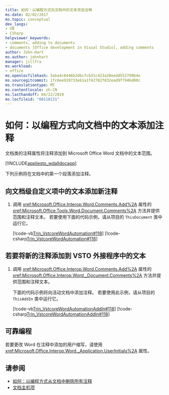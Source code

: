 ```yaml
---
title: 如何：以编程方式向文档中的文本添加注释
ms.date: 02/02/2017
ms.topic: conceptual
dev_langs:
- VB
- CSharp
helpviewer_keywords:
- comments, adding to documents
- documents [Office development in Visual Studio], adding comments
author: John-Hart
ms.author: johnhart
manager: jillfra
ms.workload:
- office
ms.openlocfilehash: 5aba4c6446b2dbcfcb31c423a28eedd552799b4e
ms.sourcegitcommit: 1fc6ee928733e61a1f42782f832ead9f7946d00c
ms.translationtype: MT
ms.contentlocale: zh-CN
ms.lasthandoff: 04/22/2019
ms.locfileid: "60118131"
---
```

# <a name="how-to-programmatically-add-comments-to-text-in-documents"></a>如何：以编程方式向文档中的文本添加注释
  文档类的注释属性将注释添加到 Microsoft Office Word 文档中的文本范围。

 [!INCLUDE[appliesto_wdalldocapp](../vsto/includes/appliesto-wdalldocapp-md.md)]

 下列示例将在文档中的第一个段落添加注释。

## <a name="to-add-a-new-comment-to-text-in-a-document-level-customization"></a>向文档级自定义项中的文本添加新注释

1. 调用 <xref:Microsoft.Office.Interop.Word.Comments.Add%2A> 属性的 <xref:Microsoft.Office.Tools.Word.Document.Comments%2A> 方法并提供范围和注释文本。 若要使用下面的代码示例，请从项目的 `ThisDocument` 类中运行它。

     [!code-vb[Trin_VstcoreWordAutomation#118](../vsto/codesnippet/VisualBasic/Trin_VstcoreWordAutomationVB/ThisDocument.vb#118)]
     [!code-csharp[Trin_VstcoreWordAutomation#118](../vsto/codesnippet/CSharp/Trin_VstcoreWordAutomationCS/ThisDocument.cs#118)]

## <a name="to-add-a-new-comment-to-text-in-a-vsto-add-in"></a>若要将新的注释添加到 VSTO 外接程序中的文本

1. 调用 <xref:Microsoft.Office.Interop.Word.Comments.Add%2A> 属性的 <xref:Microsoft.Office.Interop.Word._Document.Comments%2A> 方法并提供范围和注释文本。

     下面的代码示例将向活动文档中添加注释。 若要使用此示例，请从项目的 `ThisAddIn` 类中运行它。

     [!code-vb[Trin_VstcoreWordAutomationAddIn#118](../vsto/codesnippet/VisualBasic/Trin_VstcoreWordAutomationAddIn/ThisAddIn.vb#118)]
     [!code-csharp[Trin_VstcoreWordAutomationAddIn#118](../vsto/codesnippet/CSharp/Trin_VstcoreWordAutomationAddIn/ThisAddIn.cs#118)]

## <a name="robust-programming"></a>可靠编程
 若要更改 Word 在注释中添加的用户缩写，请使用 <xref:Microsoft.Office.Interop.Word._Application.UserInitials%2A> 属性。

## <a name="see-also"></a>请参阅
- [如何：以编程方式从文档中删除所有注释](../vsto/how-to-programmatically-remove-all-comments-from-documents.md)
- [文档主机项](../vsto/document-host-item.md)

